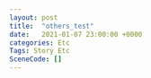 ```yaml
---
layout: post
title:  "others_test"
date:   2021-01-07 23:00:00 +0000
categories: Etc
Tags: Story Etc
SceneCode: []
---
```

